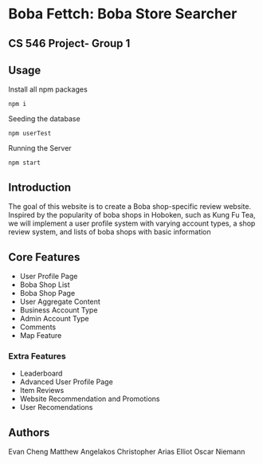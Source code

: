 # Boba Fettch: Boba Store Searcher

## CS 546 Project- Group 1

## Usage
Install all npm packages
```
npm i
```
Seeding the database
```
npm userTest
```
Running the Server
```
npm start
```


## Introduction
The goal of this website is to create a Boba shop-specific review website. Inspired by the popularity of boba shops in Hoboken, such as Kung Fu Tea, we will implement a user profile system with varying account types, a shop review system, and lists of boba shops with basic information

## Core Features
- User Profile Page
- Boba Shop List
- Boba Shop Page
- User Aggregate Content
- Business Account Type
- Admin Account Type
- Comments
- Map Feature

### Extra Features
- Leaderboard
- Advanced User Profile Page
- Item Reviews
- Website Recommendation and Promotions
- User Recomendations

## Authors
Evan Cheng
Matthew Angelakos
Christopher Arias
Elliot Oscar Niemann
